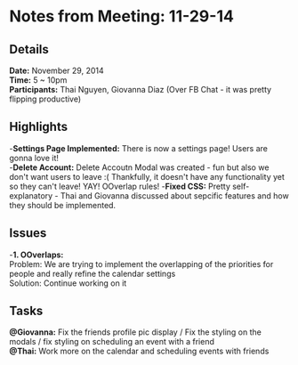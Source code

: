 Notes from Meeting: 11-29-14
============================

Details
-------
**Date:** November 29, 2014  
**Time:** 5 ~ 10pm   
**Participants:** Thai Nguyen, Giovanna Diaz (Over FB Chat - it was pretty flipping productive)


Highlights
----------
-**Settings Page Implemented:** There is now a settings page! Users are gonna love it!  
-**Delete Account:** Delete Accoutn Modal was created - fun but also we don't want users to leave :( Thankfully, it doesn't have any functionality yet so they can't leave! YAY! OOverlap rules!
-**Fixed CSS:** Pretty self-explanatory - Thai and Giovanna discussed about sepcific features and how they should be implemented.

Issues
------
-**1. OOverlaps:**  
Problem: We are trying to implement the overlapping of the priorities for people and really refine the calendar settings  
Solution: Continue working on it  

Tasks
-----
**@Giovanna:** Fix the friends profile pic display / Fix the styling on the modals / fix styling on scheduling an event with a friend  
**@Thai:** Work more on the calendar and scheduling events with friends  